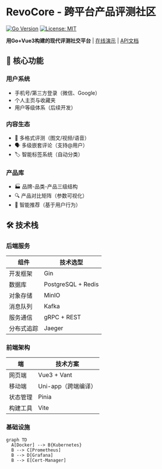 # RevoCore - 跨平台产品评测社区

[![Go Version](https://img.shields.io/badge/go-1.21+-blue.svg)](https://golang.org/)
[![License: MIT](https://img.shields.io/badge/License-MIT-yellow.svg)](https://opensource.org/licenses/MIT)

**用Go+Vue3构建的现代评测社交平台** | [在线演示](https://your-demo-link.com) | [API文档](https://api-docs.revocore.dev)

## 🚀 核心功能
### 用户系统
- 手机号/第三方登录（微信、Google）
- 个人主页与收藏夹
- 用户等级体系（后续开发）

### 内容生态
- 📝 多格式评测（图文/视频/语音）
- 🗣️ 多级嵌套评论（支持@用户）
- 🏷️ 智能标签系统（自动分类）

### 产品库
- 🏭 品牌-品类-产品三级结构
- 🔍 产品对比矩阵（参数可视化）
- 🎯 智能推荐（基于用户行为）

## 🛠️ 技术栈
### 后端服务
| 组件               | 技术选型                 |
|--------------------|-------------------------|
| 开发框架           | Gin                     |
| 数据库             | PostgreSQL + Redis      |
| 对象存储           | MinIO                   |
| 消息队列           | Kafka                   |
| 服务通信           | gRPC + REST             |
| 分布式追踪         | Jaeger                  |

### 前端架构
| 端                 | 技术方案                |
|--------------------|-------------------------|
| 网页端             | Vue3 + Vant             |
| 移动端             | Uni-app（跨端编译）     |
| 状态管理           | Pinia                   |
| 构建工具           | Vite                    |

### 基础设施
```mermaid
graph TD
  A[Docker] --> B{Kubernetes}
  B --> C[Prometheus]
  B --> D[Grafana]
  B --> E[Cert-Manager]